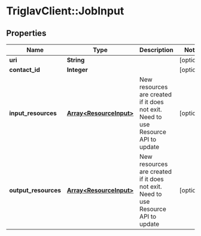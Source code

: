 # TriglavClient::JobInput

## Properties
Name | Type | Description | Notes
------------ | ------------- | ------------- | -------------
**uri** | **String** |  | [optional] 
**contact_id** | **Integer** |  | [optional] 
**input_resources** | [**Array&lt;ResourceInput&gt;**](ResourceInput.md) | New resources are created if it does not exit. Need to use Resource API to update | [optional] 
**output_resources** | [**Array&lt;ResourceInput&gt;**](ResourceInput.md) | New resources are created if it does not exit. Need to use Resource API to update | [optional] 


